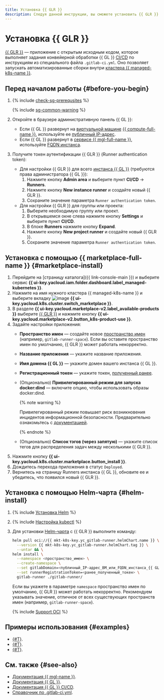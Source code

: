 ```yaml
---
title: Установка {{ GLR }}
description: Следуя данной инструкции, вы сможете установить {{ GLR }}.
---
```


# Установка {{ GLR }}


[{{ GLR }}](https://docs.gitlab.com/runner/) — приложение с открытым исходным кодом, которое выполняет задания конвейерной обработки {{ GL }} [CI/CD](/blog/posts/2022/10/ci-cd) по инструкциям из специального файла `.gitlab-ci.yml`. Оно позволяет запускать автоматизированные сборки внутри [кластера {{ managed-k8s-name }}](../../concepts/index.md#kubernetes-cluster).

## Перед началом работы {#before-you-begin}

1. {% include [check-sg-prerequsites](../../../_includes/managed-kubernetes/security-groups/check-sg-prerequsites-lvl3.md) %}

    {% include [sg-common-warning](../../../_includes/managed-kubernetes/security-groups/sg-common-warning.md) %}

1. Откройте в браузере административную панель {{ GL }}:
   * Если {{ GL }} развернут на [виртуальной машине](../../../compute/concepts/vm.md) [{{ compute-full-name }}](../../../compute/), используйте ее [публичный IP-адрес](../../../compute/concepts/network.md#public-ip).
   * Если {{ GL }} развернут в [сервисе {{ mgl-full-name }}](../../../managed-gitlab/), используйте [FQDN инстанса](../../../compute/concepts/network.md##hostname).
1. Получите токен аутентификации {{ GLR }} (Runner authentication token):
   * Для настройки {{ GLR }} для всего [инстанса {{ GL }}](../../../managed-gitlab/concepts/index.md#instance) (требуются права администратора {{ GL }}):
     1. Нажмите кнопку **Admin area** и выберите пункт **CI/CD** → **Runners**.
     1. Нажмите кнопку **New instance runner** и создайте новый {{ GLR }}.
     1. Сохраните значение параметра `Runner authentication token`.
   * Для настройки {{ GLR }} для группы или проекта:
     1. Выберите необходимую группу или проект.
     1. В открывшемся окне слева нажмите кнопку **Settings** и выберите пункт **CI/CD**.
     1. В блоке **Runners** нажмите кнопку **Expand**.
     1. Нажмите кнопку **New project runner** и создайте новый {{ GLR }}.
     1. Сохраните значение параметра `Runner authentication token`.

## Установка с помощью {{ marketplace-full-name }} {#marketplace-install}

1. Перейдите на [страницу каталога]({{ link-console-main }}) и выберите сервис **{{ ui-key.yacloud.iam.folder.dashboard.label_managed-kubernetes }}**.
1. Нажмите на имя нужного кластера {{ managed-k8s-name }} и выберите вкладку ![image](../../../_assets/console-icons/shopping-cart.svg) **{{ ui-key.yacloud.k8s.cluster.switch_marketplace }}**.
1. В разделе **{{ ui-key.yacloud.marketplace-v2.label_available-products }}** выберите [{{ GLR }}](/marketplace/products/yc/gitlab-runner) и нажмите кнопку **{{ ui-key.yacloud.marketplace-v2.button_k8s-product-use }}**.
1. Задайте настройки приложения:
   * **Пространство имен** — создайте новое [пространство имен](../../concepts/index.md#namespace) (например, `gitlab-runner-space`). Если вы оставите пространство имен по умолчанию, {{ GLR }} может работать некорректно.
   * **Название приложения** — укажите название приложения.
   * **Имя домена {{ GL }}** — укажите домен вашего инстанса {{ GL }}.
   * **Регистрационный токен** — укажите токен, [полученный ранее](#before-you-begin).
   * (Опционально) **Привилегированный режим для запуска docker:dind** — включите опцию, чтобы использовать образы docker:dind.

        {% note warning %}

        Привилегированный режим повышает риск возникновения инцидентов информационной безопасности. Предварительно ознакомьтесь с [документацией](https://docs.gitlab.com/runner/executors/kubernetes.html#using-dockerdind).

        {% endnote %}

    * (Опционально) **Список тэгов (через запятую)** — укажите список тегов для распределения задач между несколькими {{ GLR }}.
1. Нажмите кнопку **{{ ui-key.yacloud.k8s.cluster.marketplace.button_install }}**.
1. Дождитесь перехода приложения в статус `Deployed`.
1. Вернитесь на страницу Runners инстанса {{ GL }}, обновите ее и убедитесь, что появился новый {{ GLR }}.

## Установка с помощью Helm-чарта {#helm-install}

1. {% include [Установка Helm](../../../_includes/managed-kubernetes/helm-install.md) %}

1. {% include [Настройка kubectl](../../../_includes/managed-kubernetes/kubectl-install.md) %}

1. Для установки [Helm-чарта](https://helm.sh/docs/topics/charts/) с {{ GLR }} выполните команду:

   ```bash
   helm pull oci://{{ mkt-k8s-key.yc_gitlab-runner.helmChart.name }} \
     --version {{ mkt-k8s-key.yc_gitlab-runner.helmChart.tag }} \
     --untar && \
   helm install \
     --namespace <пространство_имен> \
     --create-namespace \
     --set gitlabDomain=<публичный_IP-адрес_ВМ_или_FQDN_инстанса_{{ GL }}> \
     --set runnerRegistrationToken=<ранее_полученный_токен> \
     gitlab-runner ./gitlab-runner/
   ```

   Если вы укажете в параметре `namespace` пространство имен по умолчанию, {{ GLR }} может работать некорректно. Рекомендуем указывать значение, отличное от всех существующих пространств имен (например, `gitlab-runner-space`).

   {% include [Support OCI](../../../_includes/managed-kubernetes/note-helm-experimental-oci.md) %}

## Примеры использования {#examples}

* [{#T}](../../tutorials/gitlab-containers.md).
* [{#T}](../../tutorials/cr-scanner-with-k8s-and-gitlab.md).
* [{#T}](../../../managed-gitlab/tutorials/image-storage.md).

## См. также {#see-also}

* [Документация {{ mgl-name }}](../../../managed-gitlab/).
* [Документация {{ GL }}](https://docs.gitlab.com/).
* [Документация {{ GL }} CI/CD](https://docs.gitlab.com/ee/ci/).
* [Справочник по .gitlab-ci.yml](https://docs.gitlab.com/ee/ci/yaml/index.html).
